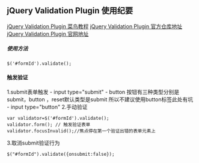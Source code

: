 ## jQuery Validation Plugin  使用纪要
[jQuery Validation Plugin  菜鸟教程](http://www.runoob.com/jquery/jquery-plugin-validate.html)
[jQuery Validation Plugin  官方仓库地址](https://github.com/jquery-validation/jquery-validation)
[jQuery Validation Plugin  官网地址](https://jqueryvalidation.org/)

##### 使用方法
```
$('#formId').validate();
```

#### 触发验证
1.submit表单触发
    - input type="submit"
    - button 按钮有三种类型分别是 submit，button ，reset默认类型是submit 所以不建议使用button标签此处有坑  - input type="button"
2.手动验证
```
var validator=$('#formId').validate();
validator.form(); // 触发验证表单
validator.focusInvalid();//焦点停在第一个验证出错的表单元素上
```
3.取消submit验证行为
```
$("#formId").validate({onsubmit:false});
```


